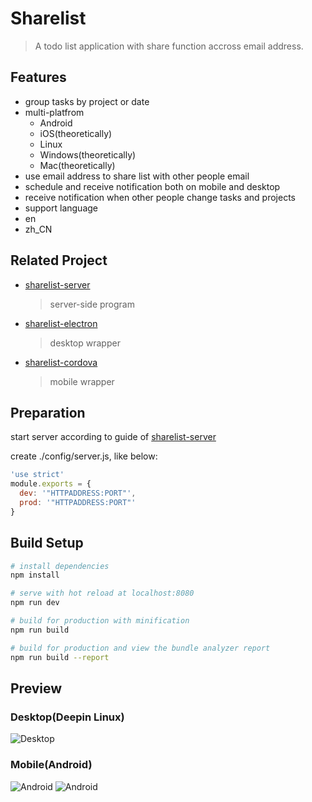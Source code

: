 # Sharelist

> A todo list application with share function accross email address.

## Features

* group tasks by project or date
* multi-platfrom
  * Android
  * iOS(theoretically)
  * Linux
  * Windows(theoretically)
  * Mac(theoretically)
* use email address to share list with other people email
* schedule and receive notification both on mobile and desktop
* receive notification when other people change tasks and projects
* support language
 * en
 * zh_CN

## Related Project

* [sharelist-server](https://gitee.com/antipro/sharelist-server)
  > server-side program
* [sharelist-electron](https://gitee.com/antipro/sharelist-electron)
  > desktop wrapper
* [sharelist-cordova](https://gitee.com/antipro/sharelist-cordova)
  > mobile wrapper

## Preparation

start server according to guide of [sharelist-server](https://gitee.com/antipro/sharelist-server)

create ./config/server.js, like below:
``` javascript
'use strict'
module.exports = {
  dev: '"HTTPADDRESS:PORT"',
  prod: '"HTTPADDRESS:PORT"'
}
```

## Build Setup

``` bash
# install dependencies
npm install

# serve with hot reload at localhost:8080
npm run dev

# build for production with minification
npm run build

# build for production and view the bundle analyzer report
npm run build --report
```
## Preview
### Desktop(Deepin Linux)

![Desktop](http://onmdsye1w.bkt.clouddn.com/sharelist-electron2.png)

### Mobile(Android)

![Android](http://onmdsye1w.bkt.clouddn.com/sharelist-cordova3.png)
![Android](http://onmdsye1w.bkt.clouddn.com/sharelist-cordova4.png)
